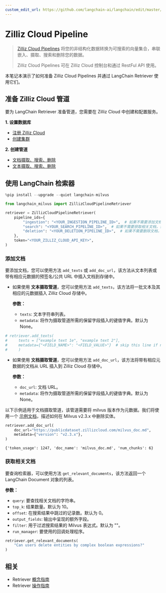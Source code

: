 ```yaml
---
custom_edit_url: https://github.com/langchain-ai/langchain/edit/master/docs/docs/integrations/retrievers/zilliz_cloud_pipeline.ipynb
---
```


# Zilliz Cloud Pipeline

> [Zilliz Cloud Pipelines](https://docs.zilliz.com/docs/pipelines) 将您的非结构化数据转换为可搜索的向量集合，串联嵌入、摄取、搜索和删除您的数据。
> 
> Zilliz Cloud Pipelines 可在 Zilliz Cloud 控制台和通过 RestFul API 使用。

本笔记本演示了如何准备 Zilliz Cloud Pipelines 并通过 LangChain Retriever 使用它们。

## 准备 Zilliz Cloud 管道

要为 LangChain Retriever 准备管道，您需要在 Zilliz Cloud 中创建和配置服务。

**1. 设置数据库**

- [注册 Zilliz Cloud](https://docs.zilliz.com/docs/register-with-zilliz-cloud)
- [创建集群](https://docs.zilliz.com/docs/create-cluster)

**2. 创建管道**

- [文档摄取、搜索、删除](https://docs.zilliz.com/docs/pipelines-doc-data)
- [文本摄取、搜索、删除](https://docs.zilliz.com/docs/pipelines-text-data)

## 使用 LangChain 检索器


```python
%pip install --upgrade --quiet langchain-milvus
```


```python
from langchain_milvus import ZillizCloudPipelineRetriever

retriever = ZillizCloudPipelineRetriever(
    pipeline_ids={
        "ingestion": "<YOUR_INGESTION_PIPELINE_ID>",  # 如果不需要添加文档，请跳过此行
        "search": "<YOUR_SEARCH_PIPELINE_ID>",  # 如果不需要获取相关文档，请跳过此行
        "deletion": "<YOUR_DELETION_PIPELINE_ID>",  # 如果不需要删除文档，请跳过此行
    },
    token="<YOUR_ZILLIZ_CLOUD_API_KEY>",
)
```

### 添加文档

要添加文档，您可以使用方法 `add_texts` 或 `add_doc_url`，该方法从文本列表或带有相应元数据的预签名/公共 URL 中插入文档到存储中。

- 如果使用 **文本摄取管道**，您可以使用方法 `add_texts`，该方法将一批文本及其相应的元数据插入 Zilliz Cloud 存储中。

    **参数：**
    - `texts`: 文本字符串列表。
    - `metadata`: 将作为摄取管道所需的保留字段插入的键值字典。默认为 None。



```python
# retriever.add_texts(
#     texts = ["example text 1e", "example text 2"],
#     metadata={"<FIELD_NAME>": "<FIELD_VALUE>"}  # skip this line if no preserved field is required by the ingestion pipeline
#     )
```

- 如果使用 **文档摄取管道**，您可以使用方法 `add_doc_url`，该方法将带有相应元数据的文档从 URL 插入到 Zilliz Cloud 存储中。

    **参数：**
    - `doc_url`: 文档 URL。
    - `metadata`: 将作为摄取管道所需的保留字段插入的键值字典。默认为 None。

以下示例适用于文档摄取管道，该管道需要将 milvus 版本作为元数据。我们将使用一个 [示例文档](https://publicdataset.zillizcloud.com/milvus_doc.md)，描述如何在 Milvus v2.3.x 中删除实体。 


```python
retriever.add_doc_url(
    doc_url="https://publicdataset.zillizcloud.com/milvus_doc.md",
    metadata={"version": "v2.3.x"},
)
```



```output
{'token_usage': 1247, 'doc_name': 'milvus_doc.md', 'num_chunks': 6}
```

### 获取相关文档

要查询检索器，可以使用方法 `get_relevant_documents`，该方法返回一个 LangChain Document 对象的列表。

**参数：**
- `query`: 要查找相关文档的字符串。
- `top_k`: 结果数量。默认为 10。
- `offset`: 在搜索结果中跳过的记录数。默认为 0。
- `output_fields`: 输出中呈现的额外字段。
- `filter`: 用于过滤搜索结果的 Milvus 表达式。默认为 ""。
- `run_manager`: 要使用的回调处理程序。

```python
retriever.get_relevant_documents(
    "Can users delete entities by complex boolean expressions?"
)
```

## 相关

- Retriever [概念指南](/docs/concepts/#retrievers)
- Retriever [操作指南](/docs/how_to/#retrievers)